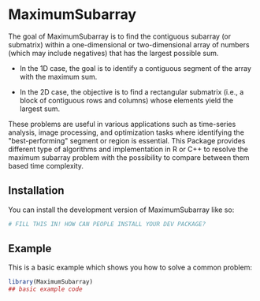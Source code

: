 
# MaximumSubarray

<!-- badges: start -->
<!-- badges: end -->

The goal of MaximumSubarray is to find the contiguous subarray (or submatrix) within a one-dimensional or two-dimensional array of numbers (which may include negatives) that has the largest possible sum.

 - In the 1D case, the goal is to identify a contiguous segment of the array with the maximum sum.

 - In the 2D case, the objective is to find a rectangular submatrix (i.e., a block of contiguous rows and columns) whose elements yield the largest sum.

These problems are useful in various applications such as time-series analysis, image processing, and optimization tasks where identifying the "best-performing" segment or region is essential.
This Package provides different type of algorithms and implementation in R or C++ to resolve the maximum subarray problem with the possibility to compare between them based time complexity.

## Installation

You can install the development version of MaximumSubarray like so:

``` r
# FILL THIS IN! HOW CAN PEOPLE INSTALL YOUR DEV PACKAGE?
```

## Example

This is a basic example which shows you how to solve a common problem:

``` r
library(MaximumSubarray)
## basic example code
```

